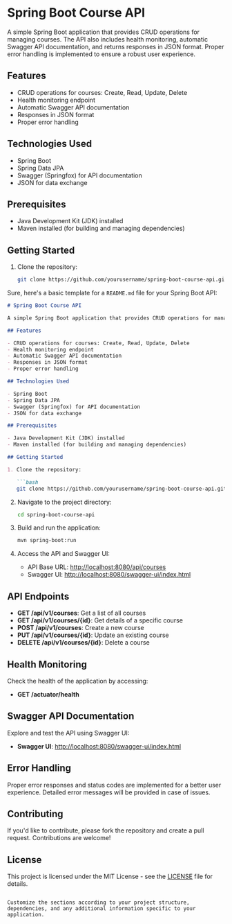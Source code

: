 # Spring Boot Course API

A simple Spring Boot application that provides CRUD operations for managing courses. The API also includes health monitoring, automatic Swagger API documentation, and returns responses in JSON format. Proper error handling is implemented to ensure a robust user experience.

## Features

- CRUD operations for courses: Create, Read, Update, Delete
- Health monitoring endpoint
- Automatic Swagger API documentation
- Responses in JSON format
- Proper error handling

## Technologies Used

- Spring Boot
- Spring Data JPA
- Swagger (Springfox) for API documentation
- JSON for data exchange

## Prerequisites

- Java Development Kit (JDK) installed
- Maven installed (for building and managing dependencies)

## Getting Started

1. Clone the repository:

   ```bash
   git clone https://github.com/yourusername/spring-boot-course-api.git
Sure, here's a basic template for a `README.md` file for your Spring Boot API:

```markdown
# Spring Boot Course API

A simple Spring Boot application that provides CRUD operations for managing courses. The API also includes health monitoring, automatic Swagger API documentation, and returns responses in JSON format. Proper error handling is implemented to ensure a robust user experience.

## Features

- CRUD operations for courses: Create, Read, Update, Delete
- Health monitoring endpoint
- Automatic Swagger API documentation
- Responses in JSON format
- Proper error handling

## Technologies Used

- Spring Boot
- Spring Data JPA
- Swagger (Springfox) for API documentation
- JSON for data exchange

## Prerequisites

- Java Development Kit (JDK) installed
- Maven installed (for building and managing dependencies)

## Getting Started

1. Clone the repository:

   ```bash
   git clone https://github.com/yourusername/spring-boot-course-api.git
   ```

2. Navigate to the project directory:

   ```bash
   cd spring-boot-course-api
   ```

3. Build and run the application:

   ```bash
   mvn spring-boot:run
   ```

4. Access the API and Swagger UI:

   - API Base URL: [http://localhost:8080/api/courses](http://localhost:8080/api/courses)
   - Swagger UI: [http://localhost:8080/swagger-ui/index.html](http://localhost:8080/swagger-ui/index.html)

## API Endpoints

- **GET /api/v1/courses**: Get a list of all courses
- **GET /api/v1/courses/{id}**: Get details of a specific course
- **POST /api/v1/courses**: Create a new course
- **PUT /api/v1/courses/{id}**: Update an existing course
- **DELETE /api/v1/courses/{id}**: Delete a course

## Health Monitoring

Check the health of the application by accessing:

- **GET /actuator/health**

## Swagger API Documentation

Explore and test the API using Swagger UI:

- **Swagger UI**: [http://localhost:8080/swagger-ui/index.html](http://localhost:8080/swagger-ui/index.html)

## Error Handling

Proper error responses and status codes are implemented for a better user experience. Detailed error messages will be provided in case of issues.

## Contributing

If you'd like to contribute, please fork the repository and create a pull request. Contributions are welcome!

## License

This project is licensed under the MIT License - see the [LICENSE](LICENSE) file for details.
```

Customize the sections according to your project structure, dependencies, and any additional information specific to your application.
